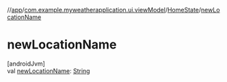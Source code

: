 //[app](../../../index.md)/[com.example.myweatherapplication.ui.viewModel](../index.md)/[HomeState](index.md)/[newLocationName](new-location-name.md)

# newLocationName

[androidJvm]\
val [newLocationName](new-location-name.md): [String](https://kotlinlang.org/api/latest/jvm/stdlib/kotlin/-string/index.html)
